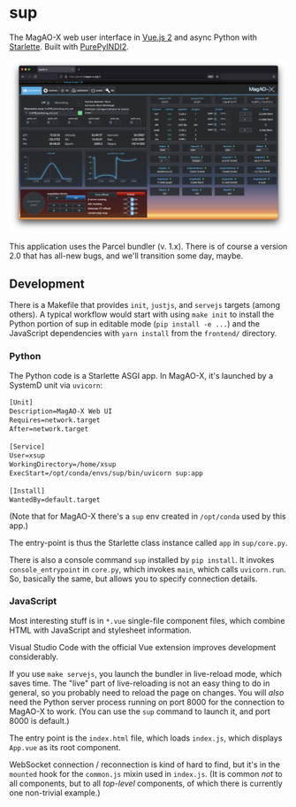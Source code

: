 # sup

The MagAO-X web user interface in [Vue.js 2](https://v2.vuejs.org/) and async Python with [Starlette](https://www.starlette.io/). Built with [PurePyINDI2](https://github.com/xwcl/purepyindi2/).

![MagAO-X web UI in use](./doc/magao-x_web_ui_working.png)

This application uses the Parcel bundler (v. 1.x). There is of course a version 2.0 that has all-new bugs, and we'll transition some day, maybe.

## Development

There is a Makefile that provides `init`, `justjs`, and `servejs` targets (among others). A typical workflow would start with using `make init` to install the Python portion of sup in editable mode (`pip install -e ...`) and the JavaScript dependencies with `yarn install` from the `frontend/` directory.

### Python

The Python code is a Starlette ASGI app. In MagAO-X, it's launched by a SystemD unit via `uvicorn`:

```
[Unit]
Description=MagAO-X Web UI
Requires=network.target
After=network.target

[Service]
User=xsup
WorkingDirectory=/home/xsup
ExecStart=/opt/conda/envs/sup/bin/uvicorn sup:app

[Install]
WantedBy=default.target
```

(Note that for MagAO-X there's a `sup` env created in `/opt/conda` used by this app.)

The entry-point is thus the Starlette class instance called `app` in `sup/core.py`.

There is also a console command `sup` installed by `pip install`. It invokes `console_entrypoint` in `core.py`, which invokes `main`, which calls `uvicorn.run`. So, basically the same, but allows you to specify connection details.

### JavaScript

Most interesting stuff is in `*.vue` single-file component files, which combine HTML with JavaScript and stylesheet information.

Visual Studio Code with the official Vue extension improves development considerably.

If you use `make servejs`, you launch the bundler in live-reload mode, which saves time. The "live" part of live-reloading is not an easy thing to do in general, so you probably need to reload the page on changes. You will *also* need the Python server process running on port 8000 for the connection to MagAO-X to work. (You can use the `sup` command to launch it, and port 8000 is default.)

The entry point is the `index.html` file, which loads `index.js`, which displays `App.vue` as its root component.

WebSocket connection / reconnection is kind of hard to find, but it's in the `mounted` hook for the `common.js` mixin used in `index.js`. (It is common *not* to all components, but to all *top-level* components, of which there is currently one non-trivial example.)

